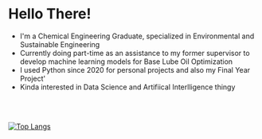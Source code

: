 <h1> Hello There! </h1>

* I'm a Chemical Engineering Graduate, specialized in Environmental and Sustainable Engineering
* Currently doing part-time as an assistance to my former supervisor to develop machine learning models for Base Lube Oil Optimization
* I used Python since 2020 for personal projects and also my Final Year Project'
* Kinda interested in Data Science and Artifiical Interlligence thingy
<br>
<br>

[![Top Langs](https://github-readme-stats.vercel.app/api/top-langs/?username=amaro98)](https://github.com/amaro98/github-readme-stats)<br><br>


